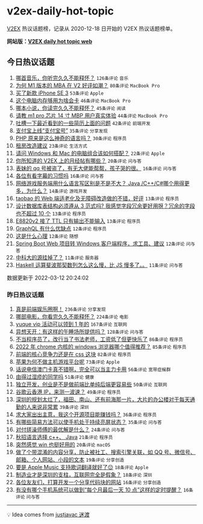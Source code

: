 # v2ex-daily-hot-topic

[V2EX](https://www.v2ex.com/) 热议话题榜，记录从 2020-12-18 日开始的 V2EX 热议话题榜单。

**网站版：[V2EX daily hot topic web](https://boojack.github.io/v2ex-daily-hot-topic-web/)**

## 今日热议话题

<!-- TODAY BEGIN -->

1. [哪首音乐，你听完久久不能释怀？](https://www.v2ex.com/t/839828) `126条评论` `音乐`
1. [为何 M1 版本的 MBA 在 V2 好评如潮？](https://www.v2ex.com/t/839816) `80条评论` `MacBook Pro`
1. [买了新款 iPhone SE 3](https://www.v2ex.com/t/839864) `53条评论` `Apple`
1. [这个电脑内存够用为啥会卡](https://www.v2ex.com/t/839826) `46条评论` `MacBook Pro`
1. [哪本小说，你读完久久不能释怀？](https://www.v2ex.com/t/839866) `45条评论` `阅读`
1. [请教 m1 pro 芯片 14 寸 MBP 用户真实体验](https://www.v2ex.com/t/839813) `44条评论` `MacBook Pro`
1. [吐槽一下最近看到的一些简历上面的问题](https://www.v2ex.com/t/839867) `42条评论` `前端开发`
1. [支付宝上线“支付宝号”](https://www.v2ex.com/t/839885) `35条评论` `分享发现`
1. [PHP 原来是这么神奇的语言吗？](https://www.v2ex.com/t/839895) `30条评论` `程序员`
1. [租房改造建议](https://www.v2ex.com/t/839810) `23条评论` `生活方式`
1. [请问 Windows 和 Mac 的电脑组合该如何搭配？](https://www.v2ex.com/t/839914) `22条评论` `Apple`
1. [你所知道的 V2EX 上的月经帖有哪些？](https://www.v2ex.com/t/839943) `20条评论` `问与答`
1. [表妹的 qq 号被盗了，有无大佬能帮帮，孩子哭的很。](https://www.v2ex.com/t/839922) `16条评论` `问与答`
1. [各位有看字幕的习惯吗](https://www.v2ex.com/t/839850) `16条评论` `问与答`
1. [网络游戏服务端用什么语言写区别是不是不大？ Java /C++/C#哪个用得更多，为什么？](https://www.v2ex.com/t/839916) `14条评论` `游戏开发`
1. [taobao 的 Web 端适老化及无障碍改造做的不错，好评](https://www.v2ex.com/t/839881) `13条评论` `程序员`
1. [设计数据库表结构必须遵从 3 范式吗? 我感觉字段冗余更好用呀？冗余的字段也不超过 10 个](https://www.v2ex.com/t/839874) `13条评论` `程序员`
1. [E8820v2 接了 TTL 只有输出不能输入](https://www.v2ex.com/t/839832) `13条评论` `程序员`
1. [GraphQL 有什么优缺点](https://www.v2ex.com/t/839880) `12条评论` `程序员`
1. [这是什么心理](https://www.v2ex.com/t/839873) `12条评论` `随想`
1. [Spring Boot Web 项目转 Windows 客户端程序，求工具、建议](https://www.v2ex.com/t/839869) `12条评论` `问与答`
1. [中科大的源挂掉了？](https://www.v2ex.com/t/839934) `11条评论` `服务器`
1. [Haskell 运算斐波那契数列怎么这么慢，比 JS 慢多了。。](https://www.v2ex.com/t/839924) `11条评论` `问与答`

数据更新于 2022-03-12 20:24:02

<!-- TODAY END -->

### 昨日热议话题

<!-- YESTERDAY BEGIN -->

1. [真是前端娱乐圈啊！](https://www.v2ex.com/t/839669) `236条评论` `分享发现`
1. [哪部电影，你看完久久不能释怀？](https://www.v2ex.com/t/839674) `224条评论` `电影`
1. [yuque vip 活动可以领到 1 年的](https://www.v2ex.com/t/839578) `167条评论` `互联网`
1. [异想天开：有这样的午睡场所提供吗？](https://www.v2ex.com/t/839585) `128条评论` `问与答`
1. [不当程序员了，改行当了书法老师，工资低了但更快乐了](https://www.v2ex.com/t/839599) `86条评论` `程序员`
1. [2022 年 chrome 内核的 windows 浏览器哪个值得推荐？](https://www.v2ex.com/t/839613) `85条评论` `程序员`
1. [前端的核心竞争力还是在 css 这块](https://www.v2ex.com/t/839655) `82条评论` `程序员`
1. [苹果为何不做主机游戏平台呢](https://www.v2ex.com/t/839716) `73条评论` `Apple`
1. [话说电信澳门卡真不错啊，完全可以当主力卡用](https://www.v2ex.com/t/839625) `56条评论` `宽带症候群`
1. [由得过湿疹的同学吗](https://www.v2ex.com/t/839656) `51条评论` `健康`
1. [独立开发，创业是不是做前端比单纯后端更容易些](https://www.v2ex.com/t/839573) `50条评论` `互联网`
1. [谷歌云香港 IP，来测一波速？](https://www.v2ex.com/t/839605) `49条评论` `程序员`
1. [深圳的规划太烂了，福田、南山、还有前海那一片，大片的办公楼对于每天通勤的人来说非常累](https://www.v2ex.com/t/839648) `39条评论` `深圳`
1. [求大家出出主意，我这个开源项目能赚钱吗？](https://www.v2ex.com/t/839730) `36条评论` `程序员`
1. [有哪些简易方法可以使手机处于持续亮屏状态？](https://www.v2ex.com/t/839566) `35条评论` `问与答`
1. [对付搓澡师傅的最优解是什么？](https://www.v2ex.com/t/839675) `24条评论` `问与答`
1. [秋招语言选择 c++、 Java](https://www.v2ex.com/t/839689) `21条评论` `程序员`
1. [突然感觉 win 也挺好用的](https://www.v2ex.com/t/839732) `20条评论` `macOS`
1. [做了个带混淆的内容分享，防止被社工、搜索引擎关联，如 QQ 号、微信号、邮箱、个人网站、小段的文本](https://www.v2ex.com/t/839628) `19条评论` `分享创造`
1. [要是 Apple Music 支持歌词翻译就好了😔](https://www.v2ex.com/t/839728) `18条评论` `Apple`
1. [制造业才是深圳的支柱，互联网完全是假象？](https://www.v2ex.com/t/839654) `18条评论` `深圳`
1. [各位友友们，打算开发一个分享代码块的网站](https://www.v2ex.com/t/839629) `16条评论` `分享创造`
1. [有没有哪个手机系统可以做到“每个月最后一天 10 点”这样的定时提醒？](https://www.v2ex.com/t/839626) `16条评论` `问与答`

<!-- YESTERDAY END -->

---

💡 Idea comes from [justjavac 迷渡](https://github.com/justjavac/)
